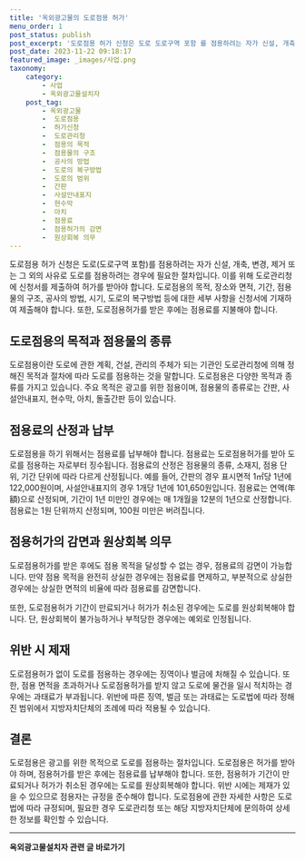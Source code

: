 ```yaml
---
title: '옥외광고물의 도로점용 허가'
menu_order: 1
post_status: publish
post_excerpt: '도로점용 허가 신청은 도로 도로구역 포함 를 점용하려는 자가 신설, 개축, 변경, 제거 또는 그 외의 사유로 도로를 점용하려는 경우에 필요한 절차입니다. 이를 위해 도로관리청에 신청서를 제출하여 허가를 받아야 합니다. 도로점용의 목적, 장소와 면적, 기간, 점용물의 구조, 공사의 방법, 시기, 도로의 복구방법 등에 대한 세부 사항을 신청서에 기재하여 제출해야 합니다. 또한, 도로점용허가를 받은 후에는 점용료를 지불해야 합니다.'
post_date: 2023-11-22 09:18:17
featured_image: _images/사업.png
taxonomy:
    category:
        - 사업
        - 옥외광고물설치자
    post_tag:
        - 옥외광고물
        -  도로점용
        -  허가신청
        -  도로관리청
        -  점용의 목적
        -  점용물의 구조
        -  공사의 방법
        -  도로의 복구방법
        -  도로의 범위
        -  간판
        -  사설안내표지
        -  현수막
        -  아치
        -  점용료
        -  점용허가의 감면
        -  원상회복 의무
---
```



도로점용 허가 신청은 도로(도로구역 포함)를 점용하려는 자가 신설, 개축, 변경, 제거 또는 그 외의 사유로 도로를 점용하려는 경우에 필요한 절차입니다. 이를 위해 도로관리청에 신청서를 제출하여 허가를 받아야 합니다. 도로점용의 목적, 장소와 면적, 기간, 점용물의 구조, 공사의 방법, 시기, 도로의 복구방법 등에 대한 세부 사항을 신청서에 기재하여 제출해야 합니다. 또한, 도로점용허가를 받은 후에는 점용료를 지불해야 합니다.

## 도로점용의 목적과 점용물의 종류

도로점용이란 도로에 관한 계획, 건설, 관리의 주체가 되는 기관인 도로관리청에 의해 정해진 목적과 절차에 따라 도로를 점용하는 것을 말합니다. 도로점용은 다양한 목적과 종류를 가지고 있습니다. 주요 목적은 광고를 위한 점용이며, 점용물의 종류로는 간판, 사설안내표지, 현수막, 아치, 돌출간판 등이 있습니다.

## 점용료의 산정과 납부

도로점용을 하기 위해서는 점용료를 납부해야 합니다. 점용료는 도로점용허가를 받아 도로를 점용하는 자로부터 징수됩니다. 점용료의 산정은 점용물의 종류, 소재지, 점용 단위, 기간 단위에 따라 다르게 산정됩니다. 예를 들어, 간판의 경우 표시면적 1㎡당 1년에 122,000원이며, 사설안내표지의 경우 1개당 1년에 101,650원입니다. 점용료는 연액(年額)으로 산정되며, 기간이 1년 미만인 경우에는 매 1개월을 12분의 1년으로 산정합니다. 점용료는 1원 단위까지 산정되며, 100원 미만은 버려집니다.

## 점용허가의 감면과 원상회복 의무

도로점용허가를 받은 후에도 점용 목적을 달성할 수 없는 경우, 점용료의 감면이 가능합니다. 만약 점용 목적을 완전히 상실한 경우에는 점용료를 면제하고, 부분적으로 상실한 경우에는 상실한 면적의 비율에 따라 점용료를 감면합니다.

또한, 도로점용허가 기간이 만료되거나 허가가 취소된 경우에는 도로를 원상회복해야 합니다. 단, 원상회복이 불가능하거나 부적당한 경우에는 예외로 인정됩니다.

## 위반 시 제재

도로점용허가 없이 도로를 점용하는 경우에는 징역이나 벌금에 처해질 수 있습니다. 또한, 점용 면적을 초과하거나 도로점용허가를 받지 않고 도로에 물건을 일시 적치하는 경우에는 과태료가 부과됩니다. 위반에 따른 징역, 벌금 또는 과태료는 도로법에 따라 정해진 범위에서 지방자치단체의 조례에 따라 적용될 수 있습니다.

## 결론

도로점용은 광고를 위한 목적으로 도로를 점용하는 절차입니다. 도로점용은 허가를 받아야 하며, 점용허가를 받은 후에는 점용료를 납부해야 합니다. 또한, 점용허가 기간이 만료되거나 허가가 취소된 경우에는 도로를 원상회복해야 합니다. 위반 시에는 제재가 있을 수 있으므로 점용자는 규정을 준수해야 합니다. 도로점용에 관한 자세한 사항은 도로법에 따라 규정되며, 필요한 경우 도로관리청 또는 해당 지방자치단체에 문의하여 상세한 정보를 확인할 수 있습니다.
<!-- wp:separator -->
<hr class="wp-block-separator has-alpha-channel-opacity"/>
<!-- /wp:separator -->

<!-- wp:group {"backgroundColor":"base","layout":{"type":"constrained"}} -->
<div class="wp-block-group has-base-background-color has-background"><!-- wp:paragraph {"align":"center","fontSize":"medium"} -->
<p class="has-text-align-center has-large-font-size"><strong>옥외광고물설치자 관련 글 바로가기</strong></p>
<!-- /wp:paragraph -->


<!-- wp:latest-posts
{"categories":[{"id":27298,"count":19,"description":"","link":"https://uknowlaw.com/category/%ec%98%a5%ec%99%b8%ea%b4%91%ea%b3%a0%eb%ac%bc%ec%84%a4%ec%b9%98%ec%9e%90/","name":"옥외광고물설치자","slug":"옥외광고물설치자","taxonomy":"category","parent":0,"meta":[],"_links":{"self":[{"href":"https://uknowlaw.com/wp-json/wp/v2/categories/27298"}],"collection":[{"href":"https://uknowlaw.com/wp-json/wp/v2/categories"}],"about":[{"href":"https://uknowlaw.com/wp-json/wp/v2/taxonomies/category"}],"wp:post_type":[{"href":"https://uknowlaw.com/wp-json/wp/v2/posts?categories=27298"}],"curies":[{"name":"wp","href":"https://api.w.org/{rel}","templated":true}]}}],"postsToShow":100,"excerptLength":28,"postLayout":"grid","columns":2,"featuredImageAlign":"left","featuredImageSizeSlug":"large","fontSize":"small"} /--></div>
<!-- /wp:group -->
